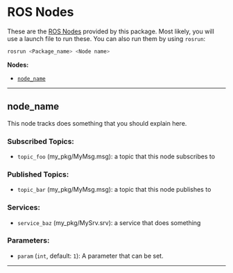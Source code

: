 # ROS Nodes

These are the [ROS Nodes](http://wiki.ros.org/Nodes) provided by this package.
Most likely, you will use a launch file to run these. You can also run them
by using `rosrun`:

```bash
rosrun <Package_name> <Node name>
```

**Nodes:**
- [`node_name`](#node-name)

---

## node_name
This node tracks does something that you should explain here.

### Subscribed Topics:
- `topic_foo` (my_pkg/MyMsg.msg): a topic that this node subscribes to

### Published Topics:
- `topic_bar` (my_pkg/MyMsg.msg): a topic that this node publishes to

### Services:
- `service_baz` (my_pkg/MySrv.srv): a service that does something

### Parameters:
- `param` (`int`, default: `1`): A parameter that can be set.

---
